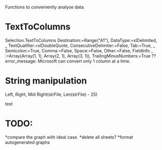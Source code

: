 Functions to conveniently analyse data.

# TextToColumns
Selection.TextToColumns Destination:=Range("A1"), DataType:=xlDelimited, _
        TextQualifier:=xlDoubleQuote, ConsecutiveDelimiter:=False, Tab:=True, _
        Semicolon:=True, Comma:=False, Space:=False, Other:=False, FieldInfo _
        :=Array(Array(1, 1), Array(2, 1), Array(3, 1)), TrailingMinusNumbers:=True
??error_message: Microsoft can convert only 1 column at a time.

# String manipulation
Left, Right, Mid
Right(strFile, Len(strFile) - 25)
        
test


# TODO:
*compare the graph with ideal case.
*delete all sheets?
*format autogenerated graphs
